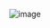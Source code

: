 ![image](https://user-images.githubusercontent.com/71382413/178286945-b0528b32-2409-4f31-94b3-ab6e413591c6.png)
